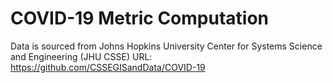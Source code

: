 # COVID-19 Metric Computation

Data is sourced from Johns Hopkins University Center for Systems Science and Engineering (JHU CSSE)
URL: https://github.com/CSSEGISandData/COVID-19

